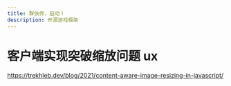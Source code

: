 ```yaml
---
title: 群侠传，启动！
description: 开源游戏框架
---
```

# 客户端实现突破缩放问题 ux

https://trekhleb.dev/blog/2021/content-aware-image-resizing-in-javascript/